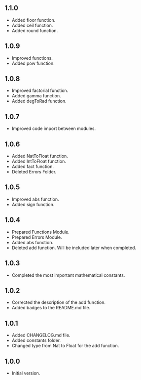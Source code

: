 ## 1.1.0

- Added floor function.
- Added ceil function.
- Added round function.

## 1.0.9

- Improved functions.
- Added pow function.

## 1.0.8

- Improved factorial function.
- Added gamma function.
- Added degToRad function.

## 1.0.7

- Improved code import between modules.

## 1.0.6

- Added NatToFloat function.
- Added IntToFloat function.
- Added fact function.
- Deleted Errors Folder.

## 1.0.5

- Improved abs function.
- Added sign function.

## 1.0.4

- Prepared Functions Module.
- Prepared Errors Module.
- Added abs function.
- Deleted add function. Will be included later when completed.

## 1.0.3

- Completed the most important mathematical constants.

## 1.0.2

- Corrected the description of the add function.
- Added badges to the README.md file.

## 1.0.1

- Added CHANGELOG.md file.
- Added constants folder.
- Changed type from Nat to Float for the add function.

## 1.0.0

- Initial version.
